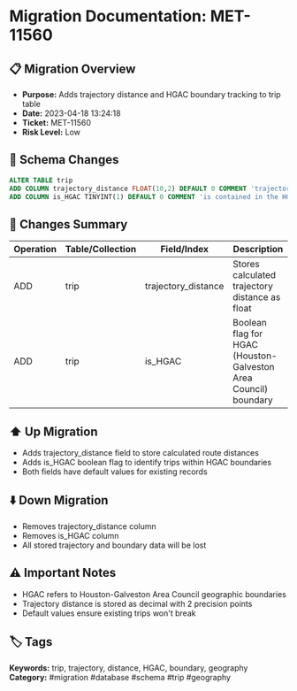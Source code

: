 # Migration Documentation: MET-11560

## 📋 Migration Overview
- **Purpose:** Adds trajectory distance and HGAC boundary tracking to trip table
- **Date:** 2023-04-18 13:24:18
- **Ticket:** MET-11560
- **Risk Level:** Low

## 🔧 Schema Changes
```sql
ALTER TABLE trip 
ADD COLUMN trajectory_distance FLOAT(10,2) DEFAULT 0 COMMENT 'trajectory distance',
ADD COLUMN is_HGAC TINYINT(1) DEFAULT 0 COMMENT 'is contained in the HGAC boundary';
```

## 📝 Changes Summary
| Operation | Table/Collection | Field/Index | Description |
|-----------|-----------------|-------------|-------------|
| ADD | trip | trajectory_distance | Stores calculated trajectory distance as float |
| ADD | trip | is_HGAC | Boolean flag for HGAC (Houston-Galveston Area Council) boundary |

## ⬆️ Up Migration
- Adds trajectory_distance field to store calculated route distances
- Adds is_HGAC boolean flag to identify trips within HGAC boundaries
- Both fields have default values for existing records

## ⬇️ Down Migration
- Removes trajectory_distance column
- Removes is_HGAC column
- All stored trajectory and boundary data will be lost

## ⚠️ Important Notes
- HGAC refers to Houston-Galveston Area Council geographic boundaries
- Trajectory distance is stored as decimal with 2 precision points
- Default values ensure existing trips won't break

## 🏷️ Tags
**Keywords:** trip, trajectory, distance, HGAC, boundary, geography
**Category:** #migration #database #schema #trip #geography
